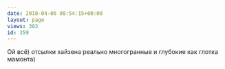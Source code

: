 ```yaml
---
date: 2018-04-06 08:54:15+00:00
layout: page
views: 303
id: 359
---
```


Ой всё) отсылки хайзена реально многогранные и глубокие как глотка мамонта)


